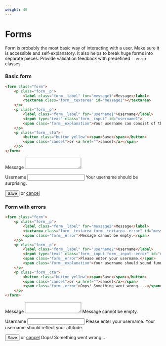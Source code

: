```yaml
---
weight: 40
---
```


# Forms

Form is probably the most basic way of interacting with a user. Make sure it is accessible and self-explanatory. It also helps to break huge forms into separate pieces. Provide validation feedback with predefined `--error` classes.

### Basic form

```html
<form class="form">
	<p class="form__p">
		<label class="form__label" for="message1">Message</label>
		<textarea class="form__textarea" id="message1"></textarea>
	</p>
	<p class="form__p">
		<label class="form__label" for="username1">Username</label>
		<input type="text" class="form__input" id="username1">
		<span class="form__explanation">Your username can consist of the following characters: [a-ZA-Z0-9].</span>
	</p>
	<p class="form__cta">
		<button class="button yellow"><span>Save</span></button>
		<span class="cancel">or <a href="">cancel</a></span>
	</p>
</form>
```

<div class="boilerplate-content__example">
	<form class="form">
		<p class="form__p">
			<label class="form__label" for="message1">Message</label>
			<textarea class="form__textarea" id="message1"></textarea>
		</p>
		<p class="form__p">
			<label class="form__label" for="username1">Username</label>
			<input type="text" class="form__input" id="username1">
			<span class="form__explanation">Your username should be surprising.</span>
		</p>
		<p class="form__cta">
			<button class="button yellow"><span>Save</span></button>
			<span class="cancel">or <a href="">cancel</a></span>
		</p>
	</form>
</div>

### Form with errors

```html
<form class="form">
	<p class="form__p">
		<label class="form__label" for="message2">Message</label>
		<textarea class="form__textarea form__textarea--error" id="message2"></textarea>
		<span class="form__error">Message cannot be empty.</span>
	</p>
	<p class="form__p">
		<label class="form__label" for="username2">Username</label>
		<input type="text" class="form__input form__input--error" id="username2">
		<span class="form__error">Please enter your username.</span>
		<span class="form__explanation">Your username should sound funny.</span>
	</p>
	<p class="form__cta">
		<button class="button yellow"><span>Save</span></button>
		<span class="cancel">or <a href="">cancel</a></span>
		<span class="form__error">Oops! Something went wrong....</span>
	</p>
</form>
```
<div class=" boilerplate-content__example">
	<form class="form">
		<p class="form__p">
			<label class="form__label" for="message2">Message</label>
			<textarea class="form__textarea form__textarea--error" id="message2"></textarea>
			<span class="form__error">Message cannot be empty.</span>
		</p>
		<p class="form__p">
			<label class="form__label" for="username2">Username</label>
			<input type="text" class="form__input form__input--error" id="username2">
			<span class="form__error">Please enter your username.</span>
			<span class="form__explanation">Your username should reflect your attitude.</span>
		</p>
		<p class="form__cta">
			<button class="button yellow"><span>Save</span></button>
			<span class="cancel">or <a href="">cancel</a></span>
			<span class="form__error">Oops! Something went wrong...</span>
		</p>
	</form>
</div>